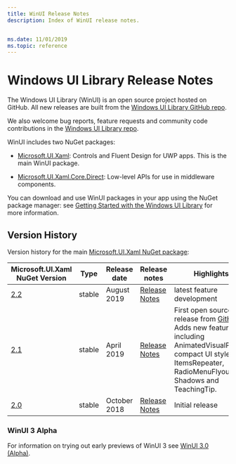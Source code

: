 ```yaml
---
title: WinUI Release Notes
description: Index of WinUI release notes.


ms.date: 11/01/2019
ms.topic: reference
---
```


# Windows UI Library Release Notes

The Windows UI Library (WinUI) is an open source project hosted on GitHub. All new releases are built from the [Windows UI Library GitHub repo](https://aka.ms/winui). 

We also welcome bug reports, feature requests and community code contributions in the [Windows UI Library repo](https://aka.ms/winui).

WinUI includes two NuGet packages:

* [Microsoft.UI.Xaml](https://www.nuget.org/packages/Microsoft.UI.Xaml): Controls and Fluent Design for UWP apps. This is the main WinUI package.

* [Microsoft.UI.Xaml.Core.Direct](https://www.nuget.org/packages/Microsoft.UI.Xaml.Core.Direct): Low-level APIs for use in middleware components.

You can download and use WinUI packages in your app using the NuGet package manager: see [Getting Started with the Windows UI Library](https://docs.microsoft.com/uwp/toolkits/winui/getting-started) for more information.

## Version History

Version history for the main [Microsoft.UI.Xaml NuGet package](https://www.nuget.org/packages/Microsoft.UI.Xaml):

| Microsoft.UI.Xaml NuGet Version | Type | Release date | Release notes | Highlights |
| --- | --- | --- | --- | --- |
| [2.2](winui-2.2.md) | stable | August 2019 | [Release Notes](winui-2.2.md) | latest feature development |
| [2.1](winui-2.1.md) | stable | April 2019 | [Release Notes](winui-2.1.md) | First open source release from [GitHub](https://github.com/microsoft/microsoft-ui-xaml). <br /> Adds new features including AnimatedVisualPlayer, compact UI styles, ItemsRepeater, RadioMenuFlyoutItem, Shadows and TeachingTip. |
| [2.0](winui-2.0.md) | stable | October 2018 | [Release Notes](winui-2.0.md) | Initial release  |

### WinUI 3 Alpha

For information on trying out early previews of WinUI 3 see [WinUI 3.0 (Alpha)](../../winui3/index.md).
